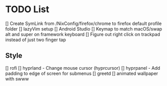 # TODO List

[] Create SymLink from /NixConfig/firefox/chrome to firefox default profile folder
[] lazyVim setup
[] Android Studio
[] Keymap to match macOS/swap alt and super on framework keyboard
[] Figure out right click on trackpad instead of just two finger tap

## Style

[] rofi
[] hyprland
    - Change mouse cursor (hyprcursor)
[] hyprpanel
    - Add padding to edge of screen for submenus
[] greetd
[] animated wallpaper with swww
